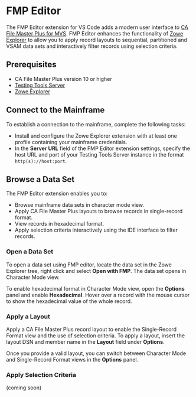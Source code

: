 # FMP Editor
The FMP Editor extension for VS Code adds a modern user interface to [CA File Master Plus for MVS](https://www.broadcom.com/products/mainframe/testing-and-quality/file-master-plus). FMP Editor enhances the functionality of [Zowe Explorer](https://marketplace.visualstudio.com/items?itemName=Zowe.vscode-extension-for-zowe) to allow you to apply record layouts to sequential, partitioned and VSAM data sets and interactively filter records using selection criteria. 

## Prerequisites
- CA File Master Plus version 10 or higher
- [Testing Tools Server](https://techdocs.broadcom.com/us/en/ca-mainframe-software/devops/ca-filemaster-plus/12-0/installing/install-testing-tools-server-and-rest-api.html)
- [Zowe Explorer](https://marketplace.visualstudio.com/items?itemName=Zowe.vscode-extension-for-zowe)

## Connect to the Mainframe
To establish a connection to the mainframe, complete the following tasks:
- Install and configure the Zowe Explorer extension with at least one profile containing your mainframe credentials.
- In the **Server URL** field of the FMP Editor extension settings, specify the host URL and port of your Testing Tools Server instance in the format `http(s)://host:port`.

## Browse a Data Set

The FMP Editor extension enables you to:
- Browse mainframe data sets in character mode view.
- Apply CA File Master Plus layouts to browse records in single-record format.
- View records in hexadecimal format.
- Apply selection criteria interactively using the IDE interface to filter records.

### Open a Data Set
To open a data set using FMP editor, locate the data set in the Zowe Explorer tree, right click and select **Open with FMP**. The data set opens in Character Mode view.

To enable hexadecimal format in Character Mode view, open the **Options** panel and enable **Hexadecimal**. Hover over a record with the mouse cursor to show the hexadecimal value of the whole record.

### Apply a Layout
Apply a CA File Master Plus record layout to enable the Single-Record Format view and the use of selection criteria. To apply a layout, insert the layout DSN and member name in the **Layout** field under **Options**.

Once you provide a valid layout, you can switch between Character Mode and Single-Record Format views in the **Options** panel.

### Apply Selection Criteria

(coming soon)
